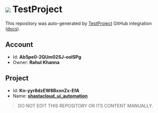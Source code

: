 # ![](https://s3.amazonaws.com/storage-static.testproject.io/logos/TP-Logo-Square.svg) TestProject

This repository was auto-generated by [TestProject](https://testproject.io) GitHub integration ([docs](https://docs.testproject.io/testproject-integrations/github-integration)).

## Account
* Id: **Ab5pe0-2QUm02SJ-ooISPg**
* Owner: **Rahul Khanna**

## Project
* Id: **Kn-yyr8dzEW8BxxnZx-EfA**
* Name: **[shastacloud_ui_automation](https://app.testproject.io/#/projects/1138382/tests)**

> DO NOT EDIT THIS REPOSITORY OR ITS CONTENT MANUALLY.